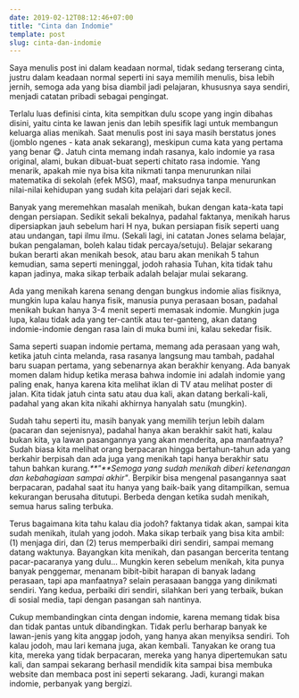 ```yaml
---
date: 2019-02-12T08:12:46+07:00
title: "Cinta dan Indomie"
template: post
slug: cinta-dan-indomie
---
```


Saya menulis post ini dalam keadaan normal, tidak sedang terserang cinta, justru dalam keadaan normal seperti ini saya memilih menulis, bisa lebih jernih, semoga ada yang bisa diambil jadi pelajaran, khususnya saya sendiri, menjadi catatan pribadi sebagai pengingat.

Terlalu luas definisi cinta, kita sempitkan dulu scope yang ingin dibahas disini, yaitu cinta ke lawan jenis dan lebih spesifik lagi untuk membangun keluarga alias menikah. Saat menulis post ini saya masih berstatus jones (jomblo ngenes - kata anak sekarang), meskipun cuma kata yang pertama yang benar 😋. Jatuh cinta memang indah rasanya, kalo indomie ya rasa original, alami, bukan dibuat-buat seperti chitato rasa indomie. Yang menarik, apakah mie nya bisa kita nikmati tanpa menurunkan nilai matematika di sekolah (efek MSG), maaf, maksudnya tanpa menurunkan nilai-nilai kehidupan yang sudah kita pelajari dari sejak kecil.

Banyak yang meremehkan masalah menikah, bukan dengan kata-kata tapi dengan persiapan. Sedikit sekali bekalnya, padahal faktanya, menikah harus dipersiapkan jauh sebelum hari H nya, bukan persiapan fisik seperti uang atau undangan, tapi ilmu ilmu. (Sekali lagi, ini catatan Jones selama belajar, bukan pengalaman, boleh kalau tidak percaya/setuju). Belajar sekarang bukan berarti akan menikah besok, atau baru akan menikah 5 tahun kemudian, sama seperti meninggal, jodoh rahasia Tuhan, kita tidak tahu kapan jadinya, maka sikap terbaik adalah belajar mulai sekarang.

Ada yang menikah karena senang dengan bungkus indomie alias fisiknya, mungkin lupa kalau hanya fisik, manusia punya perasaan bosan, padahal menikah bukan hanya 3-4 menit seperti memasak indomie. Mungkin juga lupa, kalau tidak ada yang ter-cantik atau ter-ganteng, akan datang indomie-indomie dengan rasa lain di muka bumi ini, kalau sekedar fisik.

Sama seperti suapan indomie pertama, memang ada perasaan yang wah, ketika jatuh cinta melanda, rasa rasanya langsung mau tambah, padahal baru suapan pertama, yang sebenarnya akan berakhir kenyang. Ada banyak momen dalam hidup ketika merasa bahwa indomie ini adalah indomie yang paling enak, hanya karena kita melihat iklan di TV atau melihat poster di jalan. Kita tidak jatuh cinta satu atau dua kali, akan datang berkali-kali, padahal yang akan kita nikahi akhirnya hanyalah satu (mungkin).

Sudah tahu seperti itu, masih banyak yang memilih terjun lebih dalam (pacaran dan sejenisnya), padahal hanya akan berakhir sakit hati, kalau bukan kita, ya lawan pasangannya yang akan menderita, apa manfaatnya? Sudah biasa kita melihat orang berpacaran hingga bertahun-tahun ada yang berkahir berpisah dan ada juga yang menikah tapi hanya berakhir satu tahun bahkan kurang._**"**Semoga yang sudah menikah diberi ketenangan dan kebahagiaan sampai akhir"_. Berpikir bisa mengenal pasangannya saat berpacaran, padahal saat itu hanya yang baik-baik yang ditampilkan, semua kekurangan berusaha ditutupi. Berbeda dengan ketika sudah menikah, semua harus saling terbuka.

Terus bagaimana kita tahu kalau dia jodoh? faktanya tidak akan, sampai kita sudah menikah, itulah yang jodoh. Maka sikap terbaik yang bisa kita ambil: (1) menjaga diri, dan (2) terus memperbaiki diri sendiri, sampai memang datang waktunya. Bayangkan kita menikah, dan pasangan bercerita tentang pacar-pacaranya yang dulu… Mungkin keren sebelum menikah, kita punya banyak penggemar, menanam bibit-bibit harapan di banyak ladang perasaan, tapi apa manfaatnya? selain perasaaan bangga yang dinikmati sendiri. Yang kedua, perbaiki diri sendiri, silahkan beri yang terbaik, bukan di sosial media, tapi dengan pasangan sah nantinya.

Cukup membandingkan cinta dengan indomie, karena memang tidak bisa dan tidak pantas untuk dibandingkan. Tidak perlu berharap banyak ke lawan-jenis yang kita anggap jodoh, yang hanya akan menyiksa sendiri. Toh kalau jodoh, mau lari kemana juga, akan kembali. Tanyakan ke orang tua kita, mereka yang tidak berpacaran, mereka yang hanya dipertemukan satu kali, dan sampai sekarang berhasil mendidik kita sampai bisa membuka website dan membaca post ini seperti sekarang. Jadi, kurangi makan indomie, perbanyak yang bergizi.